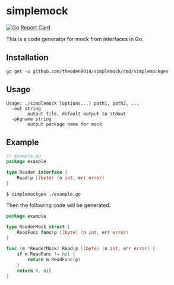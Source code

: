 # simplemock
[![Go Report Card](https://goreportcard.com/badge/github.com/theoden9014/simplemock)](https://goreportcard.com/report/github.com/theoden9014/simplemock)

This is a code generator for mock from interfaces in Go.

## Installation
```
go get -u github.com/theoden9014/simplemock/cmd/simplemockgen
```

## Usage
```
Usage: ./simplemock [options...] path1, path2, ...
  -out string
    	output file, default output to stdout
  -pkgname string
    	output package name for mock
```

## Example
```go
// example.go
package example

type Reader interface {
	Read(p []byte) (n int, err error)
}
```

```shell
$ simplemockgen ./example.go
```

Then the following code will be generated.
```go
package example

type ReaderMock struct {
	ReadFunc func(p []byte) (n int, err error)
}

func (m *ReaderMock) Read(p []byte) (n int, err error) {
	if m.ReadFunc != nil {
		return m.ReadFunc(p)
	}
	return 0, nil
}
```
